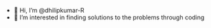 - 👋 Hi, I’m @dhilipkumar-R
- 👀 I’m interested in finding solutions to the problems through coding


<!---
dhilipkumar-R/dhilipkumar-R is a ✨ special ✨ repository because its `README.md` (this file) appears on your GitHub profile.
You can click the Preview link to take a look at your changes.
--->
